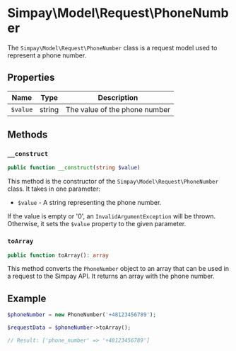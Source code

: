 # Simpay\Model\Request\PhoneNumber

The `Simpay\Model\Request\PhoneNumber` class is a request model used to represent a phone number.

## Properties

| Name | Type | Description |
|------|------|-------------|
| `$value` | string | The value of the phone number |

## Methods

### `__construct`

```php
public function __construct(string $value)
```

This method is the constructor of the `Simpay\Model\Request\PhoneNumber` class. It takes in one parameter:

* `$value` - A string representing the phone number.

If the value is empty or '0', an `InvalidArgumentException` will be thrown. Otherwise, it sets the `$value` property to the given parameter.

### `toArray`

```php
public function toArray(): array
```

This method converts the `PhoneNumber` object to an array that can be used in a request to the Simpay API. It returns an array with the phone number.

## Example

```php
$phoneNumber = new PhoneNumber('+48123456789');

$requestData = $phoneNumber->toArray();

// Result: ['phone_number' => '+48123456789']
```
